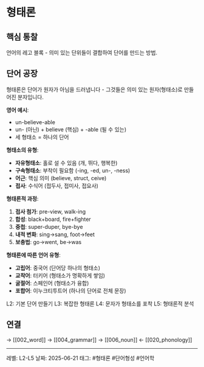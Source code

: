 # 형태론
## 핵심 통찰
언어의 레고 블록 - 의미 있는 단위들이 결합하여 단어를 만드는 방법.

## 단어 공장

형태론은 단어가 원자가 아님을 드러냅니다 - 그것들은 의미 있는 원자(형태소)로 만들어진 분자입니다.

**영어 예시**:
- un-believe-able
- un- (아닌) + believe (핵심) + -able (될 수 있는)
- 세 형태소 = 하나의 단어

**형태소의 유형**:
- **자유형태소**: 홀로 설 수 있음 (개, 뛰다, 행복한)
- **구속형태소**: 부착이 필요함 (-ing, -ed, un-, -ness)
- **어근**: 핵심 의미 (believe, struct, ceive)
- **접사**: 수식어 (접두사, 접미사, 접요사)

**형태론적 과정**:
1. **접사 첨가**: pre-view, walk-ing
2. **합성**: black+board, fire+fighter
3. **중첩**: super-duper, bye-bye
4. **내적 변화**: sing→sang, foot→feet
5. **보충법**: go→went, be→was

**형태론에 따른 언어 유형**:
- **고립어**: 중국어 (단어당 하나의 형태소)
- **교착어**: 터키어 (형태소가 명확하게 쌓임)
- **굴절어**: 스페인어 (형태소가 융합)
- **포합어**: 이누크티투트어 (하나의 단어로 전체 문장)

L2: 기본 단어 만들기
L3: 복잡한 형태론
L4: 문자가 형태소를 포착
L5: 형태론적 분석

## 연결
→ [[002_word]]
→ [[004_grammar]]
→ [[006_noun]]
← [[020_phonology]]

---
레벨: L2-L5
날짜: 2025-06-21
태그: #형태론 #단어형성 #언어학